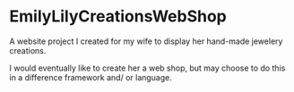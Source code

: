 # EmilyLilyCreationsWebShop

A website project I created for my wife to display her hand-made jewelery creations.

I would eventually like to create her a web shop, but may choose to do this in a difference framework and/ or language.

